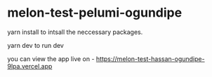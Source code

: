 
# melon-test-pelumi-ogundipe

yarn install to intsall the neccessary packages.

yarn dev to run dev


you can view the app live on - https://melon-test-hassan-ogundipe-9lpa.vercel.app
